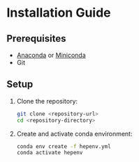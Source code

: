 # Installation Guide

## Prerequisites
- [Anaconda](https://www.anaconda.com/download/) or [Miniconda](https://docs.conda.io/en/latest/miniconda.html)
- Git

## Setup
1. Clone the repository:
    ```bash
    git clone <repository-url>
    cd <repository-directory>
    ```

2. Create and activate conda environment:
    ```bash
    conda env create -f hepenv.yml
    conda activate hepenv
    ```

